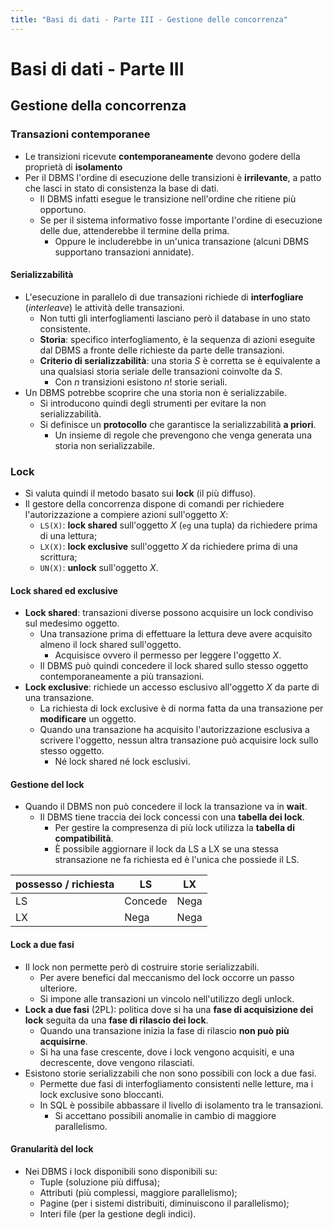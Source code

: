 ```yaml
---
title: "Basi di dati - Parte III - Gestione delle concorrenza"
---
```


# Basi di dati - Parte III

## Gestione della concorrenza

### Transazioni contemporanee

- Le transizioni ricevute **contemporaneamente** devono godere della proprietà di **isolamento**
- Per il DBMS l'ordine di esecuzione delle transizioni è **irrilevante**, a patto che lasci in stato di consistenza la base di dati.
    - Il DBMS infatti esegue le transizione nell'ordine che ritiene più opportuno.
    - Se per il sistema informativo fosse importante l'ordine di esecuzione delle due, attenderebbe il termine della prima.
        - Oppure le includerebbe in un'unica transazione (alcuni DBMS supportano transazioni annidate).

#### Serializzabilità

- L'esecuzione in parallelo di due transazioni richiede di **interfogliare** (*interleave*) le attività delle transazioni.
    - Non tutti gli interfogliamenti lasciano però il database in uno stato consistente.
    - **Storia**: specifico interfogliamento, è la sequenza di azioni eseguite dal DBMS a fronte delle richieste da parte delle transazioni.
    - **Criterio di serializzabilità**: una storia $S$ è corretta se è equivalente a una qualsiasi storia seriale delle transazioni coinvolte da $S$.
        - Con $n$ transizioni esistono $n!$ storie seriali.
- Un DBMS potrebbe scoprire che una storia non è serializzabile.
    - Si introducono quindi degli strumenti per evitare la non serializzabilità.
    - Si definisce un **protocollo** che garantisce la serializzabilità **a priori**.
        - Un insieme di regole che prevengono che venga generata una storia non serializzabile.

### Lock

- Si valuta quindi il metodo basato sui **lock** (il più diffuso).
- Il gestore della concorrenza dispone di comandi per richiedere l'autorizzazione a compiere azioni sull'oggetto $X$:
    - `LS(X)`: **lock shared** sull'oggetto $X$ (`eg` una tupla) da richiedere prima di una lettura;
    - `LX(X)`: **lock exclusive** sull'oggetto $X$ da richiedere prima di una scrittura;
    - `UN(X)`: **unlock** sull'oggetto $X$.

#### Lock shared ed exclusive

- **Lock shared**: transazioni diverse possono acquisire un lock condiviso sul medesimo oggetto.
    - Una transazione prima di effettuare la lettura deve avere acquisito almeno il lock shared sull'oggetto.
        - Acquisisce ovvero il permesso per leggere l'oggetto $X$.
    - Il DBMS può quindi concedere il lock shared sullo stesso oggetto contemporaneamente a più transazioni.
- **Lock exclusive**: richiede un accesso esclusivo all'oggetto $X$ da parte di una transazione.
    - La richiesta di lock exclusive è di norma fatta da una transazione per **modificare** un oggetto.
    - Quando una transazione ha acquisito l'autorizzazione esclusiva a scrivere l'oggetto, nessun altra transazione può acquisire lock sullo stesso oggetto.
        - Né lock shared né lock esclusivi.

#### Gestione del lock

- Quando il DBMS non può concedere il lock la transazione va in **wait**.
    - Il DBMS tiene traccia dei lock concessi con una **tabella dei lock**.
        - Per gestire la compresenza di più lock utilizza la **tabella di compatibilità**.
        - È possibile aggiornare il lock da LS a LX se una stessa stransazione ne fa richiesta ed è l'unica che possiede il LS.

| possesso / richiesta | LS      | LX   |
| -                    | -       | -    |
| LS                   | Concede | Nega |
| LX                   | Nega    | Nega |

#### Lock a due fasi

- Il lock non permette però di costruire storie serializzabili.
    - Per avere benefici dal meccanismo del lock occorre un passo ulteriore.
    - Si impone alle transazioni un vincolo nell'utilizzo degli unlock.
- **Lock a due fasi** (2PL): politica dove si ha una **fase di acquisizione dei lock** seguita da una **fase di rilascio dei lock**.
    - Quando una transazione inizia la fase di rilascio **non può più acquisirne**.
    - Si ha una fase crescente, dove i lock vengono acquisiti, e una decrescente, dove vengono rilasciati.
- Esistono storie serializzabili che non sono possibili con lock a due fasi.
    - Permette due fasi di interfogliamento consistenti nelle letture, ma i lock exclusive sono bloccanti.
    - In SQL è possibile abbassare il livello di isolamento tra le transazioni.
        - Si accettano possibili anomalie in cambio di maggiore parallelismo.

#### Granularità del lock

- Nei DBMS i lock disponibili sono disponibili su:
    - Tuple (soluzione più diffusa);
    - Attributi (più complessi, maggiore parallelismo);
    - Pagine (per i sistemi distribuiti, diminuiscono il parallelismo);
    - Interi file (per la gestione degli indici).
